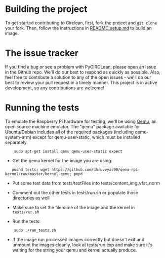 Building the project
====================

To get started contributing to Circlean, first, fork the project and `git clone`
your fork. Then, follow the instructions in [README_setup.md](README_setup.md)
to build an image.

The issue tracker
=================

If you find a bug or see a problem with PyCIRCLean, please open an issue in the Github
repo. We'll do our best to respond as quickly as possible. Also, feel free to contribute a solution
to any of the open issues - we'll do our best to review your pull request in a timely manner.
This project is in active development, so any contributions are welcome!

Running the tests
=================

To emulate the Raspberry Pi hardware for testing, we'll be using
[Qemu](http://wiki.qemu.org/Main_Page), an open source machine emulator.
The "qemu" package available for Ubuntu/Debian includes all of the required
packages (including qemu-system-arm) except for qemu-user-static, which must
be installed separately.

```
    sudo apt-get install qemu qemu-user-static expect
```

* Get the qemu kernel for the image you are using:

```
   pushd tests; wget https://github.com/dhruvvyas90/qemu-rpi-kernel/raw/master/kernel-qemu; popd
```

* Put some test data from tests/testFiles into tests/content_img_vfat_norm

* Comment out the other tests in tests/run.sh or populate those directories as
  well

* Make sure to set the filename of the image and the kernel in `tests/run.sh`

* Run the tests:

```
    sudo ./run_tests.sh
```

* If the image run processed images correctly but doesn't exit and unmount the
  images cleanly, look at tests/run.exp and make sure it's waiting for the
  string your qemu and kernel actually produce.
